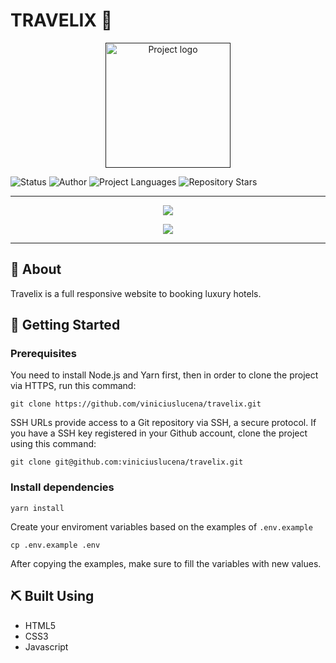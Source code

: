 # TRAVELIX 🏨

<p align="center">
  <a href="" rel="noopener">
 <img width=200px src="../New%20folder/images/logo.png" alt="Project logo"></a>
</p>

<div align="left">

![Status](https://img.shields.io/badge/status-finished-success.svg)
![Author](https://img.shields.io/badge/author-Vinicius%20Lucena-red)
![Project Languages](https://img.shields.io/github/languages/count/viniciuslucena/travelix?color=red)
![Repository Stars](https://img.shields.io/packagist/stars/viniciuslucena/travelix)

</div>

---
<div align="center">
    <p>
        <a href="" rel="noopener">
        <img src="../New%20folder/github/../../New%20folder/github/desktop-perspective.png"></a>
    </p>
    <p>
        <a href="" rel="noopener">
        <img src="../New%20folder/github/gif-mobile.gif"></a>
    </p>  
</div>

---

## 🧐 About <a name = "about"></a>

Travelix is a full responsive website to booking luxury hotels.

## 🏁 Getting Started <a name = "getting_started"></a>

<!-- These instructions will get you a copy of the project up and running on your local machine for development and testing purposes. See [deployment](#deployment) for notes on how to deploy the project on a live system. -->

### Prerequisites

You need to install Node.js and Yarn first, then in order to clone the project via HTTPS, run this command:

```
git clone https://github.com/viniciuslucena/travelix.git
```

SSH URLs provide access to a Git repository via SSH, a secure protocol. If you have a SSH key registered in your Github account, clone the project using this command:

```
git clone git@github.com:viniciuslucena/travelix.git
```

### Install dependencies


```
yarn install
```

Create your enviroment variables based on the examples of ```.env.example```

```
cp .env.example .env
```

After copying the examples, make sure to fill the variables with new values.

## ⛏️ Built Using</a>

- HTML5
- CSS3
- Javascript

<!--
## ✍️ Authors <a name = "authors"></a>

- [@viniciuslucena](https://github.com/viniciuslucena) - Idea & Initial work

See also the list of [contributors](https://github.com/kylelobo/The-Documentation-Compendium/contributors) who participated in this project.

## 🎉 Acknowledgements <a name = "acknowledgement"></a>

- Hat tip to anyone whose code was used
- Inspiration
- References >